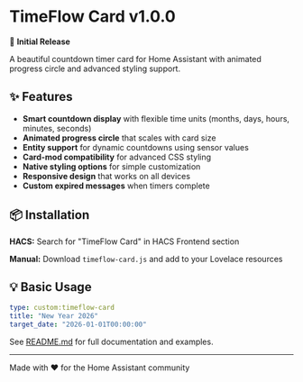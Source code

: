 # TimeFlow Card v1.0.0

🎉 **Initial Release**

A beautiful countdown timer card for Home Assistant with animated progress circle and advanced styling support.

## ✨ Features

- **Smart countdown display** with flexible time units (months, days, hours, minutes, seconds)
- **Animated progress circle** that scales with card size
- **Entity support** for dynamic countdowns using sensor values
- **Card-mod compatibility** for advanced CSS styling
- **Native styling options** for simple customization
- **Responsive design** that works on all devices
- **Custom expired messages** when timers complete

## 📦 Installation

**HACS:** Search for "TimeFlow Card" in HACS Frontend section

**Manual:** Download `timeflow-card.js` and add to your Lovelace resources

## 💡 Basic Usage

```yaml
type: custom:timeflow-card
title: "New Year 2026"
target_date: "2026-01-01T00:00:00"
```

See [README.md](https://github.com/Rishi8078/TimeFlow-Card) for full documentation and examples.

---

Made with ❤️ for the Home Assistant community
